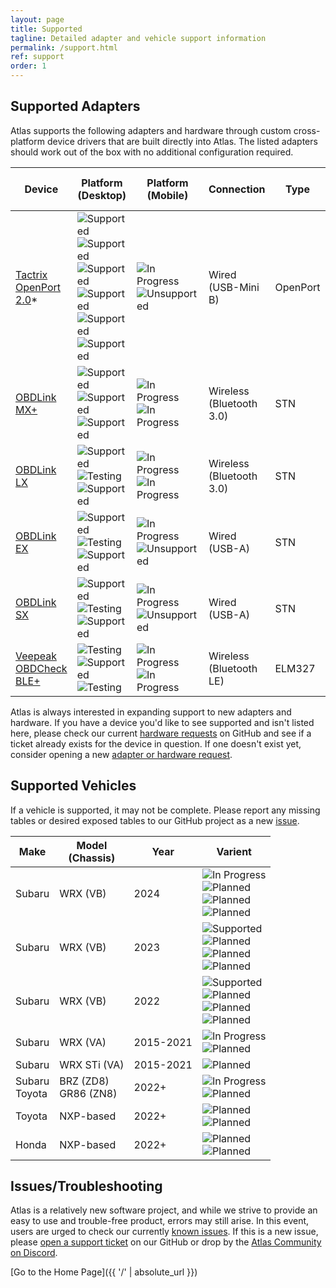```yaml
---
layout: page
title: Supported
tagline: Detailed adapter and vehicle support information
permalink: /support.html
ref: support
order: 1
---
```


## Supported Adapters

Atlas supports the following adapters and hardware through custom cross-platform device drivers that are built directly into Atlas. The listed adapters should work out of the box with no additional configuration required.

| Device               | Platform (Desktop) | Platform (Mobile) | Connection | Type | Flash Speed<br>(Average) |
|----------------------|--------------------|-------------------|------------|------|--------------------------|
| [Tactrix OpenPort 2.0](https://www.tactrix.com/index.php?page=shop.product_details&flypage=flypage.tpl&product_id=17&category_id=6&option=com_virtuemart&Itemid=53&redirected=1&Itemid=53)* | ![Supported](https://badgen.net/badge/icon/Supported?icon=windows&label=Windows&color=green)<br>![Supported](https://badgen.net/badge/icon/Supported?icon=apple&label=Mac%20OS%20X&color=green)<br>![Supported](https://badgen.net/badge/icon/Supported?icon=terminal&label=Linux/SteamOS&color=green)<br>![Supported](https://badgen.net/badge/icon/Supported?icon=terminal&label=Linux/Ubuntu&color=green)<br>![Supported](https://badgen.net/badge/icon/Supported?icon=terminal&label=Linux/Debian&color=green)<br>![Supported](https://badgen.net/badge/icon/Supported?icon=terminal&label=Linux/Arch&color=green) | ![In Progress](https://badgen.net/badge/icon/In%20Progress?icon=googleplay&label=Android&color=blue)<br>![Unsupported](https://badgen.net/badge/icon/Unsupported?icon=apple&label=iOS&color=red) | Wired<br>(USB-Mini B) | OpenPort | 3~5 minutes |
| [OBDLink MX+](https://www.obdlink.com/products/obdlink-mxp/) | ![Supported](https://badgen.net/badge/icon/Supported?icon=windows&label=Windows&color=green)<br>![Supported](https://badgen.net/badge/icon/Supported?icon=apple&label=Mac%20OS%20X&color=green)<br>![Supported](https://badgen.net/badge/icon/Supported?icon=terminal&label=Linux/SteamOS&color=green) | ![In Progress](https://badgen.net/badge/icon/In%20Progress?icon=googleplay&label=Android&color=blue)<br>![In Progress](https://badgen.net/badge/icon/In%20Progress?icon=apple&label=iOS&color=blue) | Wireless<br>(Bluetooth 3.0) | STN | 6~9 minutes |
| [OBDLink LX](https://www.obdlink.com/products/obdlink-lx/) | ![Supported](https://badgen.net/badge/icon/Supported?icon=windows&label=Windows&color=green)<br>![Testing](https://badgen.net/badge/icon/Testing?icon=apple&label=Mac%20OS%20X&color=purple)<br>![Supported](https://badgen.net/badge/icon/Supported?icon=terminal&label=Linux/SteamOS&color=green) | ![In Progress](https://badgen.net/badge/icon/In%20Progress?icon=googleplay&label=Android&color=blue)<br>![In Progress](https://badgen.net/badge/icon/In%20Progress?icon=apple&label=iOS&color=blue) | Wireless<br>(Bluetooth 3.0) | STN | 10~11 minutes |
| [OBDLink EX](https://www.obdlink.com/products/obdlink-ex/) | ![Supported](https://badgen.net/badge/icon/Supported?icon=windows&label=Windows&color=green)<br>![Testing](https://badgen.net/badge/icon/Testing?icon=apple&label=Mac%20OS%20X&color=purple)<br>![Supported](https://badgen.net/badge/icon/Supported?icon=terminal&label=Linux/SteamOS&color=green) | ![In Progress](https://badgen.net/badge/icon/In%20Progress?icon=googleplay&label=Android&color=blue)<br>![Unsupported](https://badgen.net/badge/icon/Unsupported?icon=apple&label=iOS&color=red) | Wired<br>(USB-A) | STN | 6~9 minutes |
| [OBDLink SX](https://www.obdlink.com/products/obdlink-sx/) | ![Supported](https://badgen.net/badge/icon/Supported?icon=windows&label=Windows&color=green)<br>![Testing](https://badgen.net/badge/icon/Testing?icon=apple&label=Mac%20OS%20X&color=purple)<br>![Supported](https://badgen.net/badge/icon/Supported?icon=terminal&label=Linux/SteamOS&color=green) | ![In Progress](https://badgen.net/badge/icon/In%20Progress?icon=googleplay&label=Android&color=blue)<br>![Unsupported](https://badgen.net/badge/icon/Unsupported?icon=apple&label=iOS&color=red) | Wired<br>(USB-A) | STN | 6~9 minutes |
| [Veepeak OBDCheck BLE+](https://www.amazon.com/dp/B076XVQMVS) | ![Testing](https://badgen.net/badge/icon/Testing?icon=windows&label=Windows&color=purple)<br>![Supported](https://badgen.net/badge/icon/Supported?icon=apple&label=Mac%20OS%20X&color=green)<br>![Testing](https://badgen.net/badge/icon/Testing?icon=terminal&label=Linux/SteamOS&color=purple) | ![In Progress](https://badgen.net/badge/icon/In%20Progress?icon=googleplay&label=Android&color=blue)<br>![In Progress](https://badgen.net/badge/icon/In%20Progress?icon=apple&label=iOS&color=blue) | Wireless<br>(Bluetooth LE) | ELM327 | 30~60 minutes |

Atlas is always interested in expanding support to new adapters and hardware. If you have a device you'd like to see supported and isn't listed here, please check our current [hardware requests](https://github.com/atlas-tuning/atlas-public/labels/hardware%20request) on GitHub and see if a ticket already exists for the device in question. If one doesn't exist yet, consider opening a new [adapter or hardware request](https://github.com/atlas-tuning/atlas-public/issues/new?labels=hardware%20request&template=adapter_request.md&title=).

## Supported Vehicles

If a vehicle is supported, it may not be complete. Please report any missing tables or desired exposed tables to our GitHub project as a new [issue](https://github.com/atlas-tuning/atlas/issue).

| Make   | Model<br>(Chassis) | Year      | Varient |
|--------|--------------------|-----------|---------|
| Subaru | WRX (VB)     | 2024      | ![In Progress](https://badgen.net/badge/icon/In%20Progress?label=USDM%20-%206MT&color=blue)<br>![Planned](https://badgen.net/badge/icon/Planned?label=AUDM%20-%206MT&color=purple)<br>![Planned](https://badgen.net/badge/icon/Planned?label=USDM%20-%20CVT&color=purple)<br>![Planned](https://badgen.net/badge/icon/Planned?label=AUDM%20-%20CVT&color=purple) |
| Subaru | WRX (VB)     | 2023      | ![Supported](https://badgen.net/badge/icon/Supported?label=USDM%20-%206MT&color=green)<br>![Planned](https://badgen.net/badge/icon/Planned?label=AUDM%20-%206MT&color=purple)<br>![Planned](https://badgen.net/badge/icon/Planned?label=USDM%20-%20CVT&color=purple)<br>![Planned](https://badgen.net/badge/icon/Planned?label=AUDM%20-%20CVT&color=purple) |
| Subaru | WRX (VB)     | 2022      | ![Supported](https://badgen.net/badge/icon/Supported?label=USDM%20-%206MT&color=green)<br>![Planned](https://badgen.net/badge/icon/Planned?label=AUDM%20-%206MT&color=purple)<br>![Planned](https://badgen.net/badge/icon/Planned?label=USDM%20-%20CVT&color=purple)<br>![Planned](https://badgen.net/badge/icon/Planned?label=AUDM%20-%20CVT&color=purple) |
| Subaru | WRX (VA)     | 2015-2021 | ![In Progress](https://badgen.net/badge/icon/In%20Progress?label=USDM%20-%206MT&color=blue)<br>![Planned](https://badgen.net/badge/icon/Planned?label=USDM%20-%20CVT&color=purple) |
| Subaru | WRX STi (VA) | 2015-2021 | ![Planned](https://badgen.net/badge/icon/Planned?label=USDM%20-%206MT&color=purple) |
| Subaru<br>Toyota | BRZ (ZD8)<br>GR86 (ZN8) | 2022+     | ![In Progress](https://badgen.net/badge/icon/In%20Progress?label=USDM%20-%206MT&color=blue)<br>![Planned](https://badgen.net/badge/icon/Planned?label=USDM%20-%206AT&color=purple) |
| Toyota | NXP-based | 2022+     | ![Planned](https://badgen.net/badge/icon/Planned?label=5/6MT&color=purple)<br>![Planned](https://badgen.net/badge/icon/Planned?label=Auto&color=purple) |
| Honda  | NXP-based | 2022+     | ![Planned](https://badgen.net/badge/icon/Planned?label=5/6MT&color=purple)<br>![Planned](https://badgen.net/badge/icon/Planned?label=Auto&color=purple) |

## Issues/Troubleshooting

Atlas is a relatively new software project, and while we strive to provide an easy to use and trouble-free product, errors may still arise. In this event, users are urged to check our currently [known issues](https://github.com/atlas-tuning/atlas/labels/bug). If this is a new issue, please [open a support ticket](https://github.com/atlas-tuning/atlas-public/issues/new?labels=bug&template=bug_report.md) on our GitHub or drop by the [Atlas Community on Discord](https://atlasopensource.org/discord.html).

[Go to the Home Page]({{ '/' | absolute_url }})
